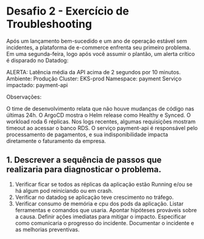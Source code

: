 # Desafio 2 - Exercício de Troubleshooting



Após um lançamento bem-sucedido e um ano de operação estável sem incidentes, a plataforma de e-commerce enfrenta seu primeiro problema. Em uma segunda-feira, logo após você assumir o plantão, um alerta crítico é disparado no Datadog:

ALERTA: Latência média da API acima de 2 segundos por 10 minutos.
Ambiente: Produção
Cluster: EKS-prod
Namespace: payment
Serviço impactado: payment-api

Observações:

O time de desenvolvimento relata que não houve mudanças de código nas últimas 24h.
O ArgoCD mostra o Helm release como Healthy e Synced.
O workload roda 6 réplicas.
Nos logs recentes, algumas requisições mostram timeout ao acessar o banco RDS.
O serviço payment-api é responsável pelo processamento de pagamentos, e sua indisponibilidade impacta diretamente o faturamento da empresa.

## 1. Descrever a sequência de passos que realizaria para diagnosticar o problema.
1. Verificar ficar se todos as réplicas da aplicação estão Running e/ou se há algum pod reiniciando ou em crash. 
2. Verificar no datadog se aplicação teve crescimento no tráfego.
3. Verificar consumo de memória e cpu dos pods da aplicação.
Listar ferramentas e comandos que usaria.
Apontar hipóteses prováveis sobre a causa.
Definir ações imediatas para mitigar o impacto.
Especificar como comunicaria o progresso do incidente.
Documentar o incidente e as melhorias preventivas.
